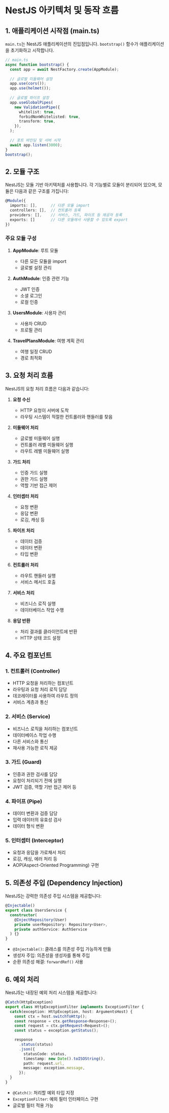 # NestJS 아키텍처 및 동작 흐름

## 1. 애플리케이션 시작점 (main.ts)

`main.ts`는 NestJS 애플리케이션의 진입점입니다. `bootstrap()` 함수가 애플리케이션을 초기화하고 시작합니다.

```typescript
// main.ts
async function bootstrap() {
  const app = await NestFactory.create(AppModule);
  
  // 글로벌 미들웨어 설정
  app.use(cors());
  app.use(helmet());
  
  // 글로벌 파이프 설정
  app.useGlobalPipes(
    new ValidationPipe({
      whitelist: true,
      forbidNonWhitelisted: true,
      transform: true,
    }),
  );
  
  // 포트 바인딩 및 서버 시작
  await app.listen(3000);
}
bootstrap();
```

## 2. 모듈 구조

NestJS는 모듈 기반 아키텍처를 사용합니다. 각 기능별로 모듈이 분리되어 있으며, 모듈은 다음과 같은 구조를 가집니다:

```typescript
@Module({
  imports: [],      // 다른 모듈 import
  controllers: [],  // 컨트롤러 등록
  providers: [],    // 서비스, 가드, 파이프 등 제공자 등록
  exports: []       // 다른 모듈에서 사용할 수 있도록 export
})
```

### 주요 모듈 구성

1. **AppModule**: 루트 모듈
   - 다른 모든 모듈을 import
   - 글로벌 설정 관리

2. **AuthModule**: 인증 관련 기능
   - JWT 인증
   - 소셜 로그인
   - 로컬 인증

3. **UsersModule**: 사용자 관리
   - 사용자 CRUD
   - 프로필 관리

4. **TravelPlansModule**: 여행 계획 관리
   - 여행 일정 CRUD
   - 경로 최적화

## 3. 요청 처리 흐름

NestJS의 요청 처리 흐름은 다음과 같습니다:

1. **요청 수신**
   - HTTP 요청이 서버에 도착
   - 라우팅 시스템이 적절한 컨트롤러와 핸들러를 찾음

2. **미들웨어 처리**
   - 글로벌 미들웨어 실행
   - 컨트롤러 레벨 미들웨어 실행
   - 라우트 레벨 미들웨어 실행

3. **가드 처리**
   - 인증 가드 실행
   - 권한 가드 실행
   - 역할 기반 접근 제어

4. **인터셉터 처리**
   - 요청 변환
   - 응답 변환
   - 로깅, 캐싱 등

5. **파이프 처리**
   - 데이터 검증
   - 데이터 변환
   - 타입 변환

6. **컨트롤러 처리**
   - 라우트 핸들러 실행
   - 서비스 메서드 호출

7. **서비스 처리**
   - 비즈니스 로직 실행
   - 데이터베이스 작업 수행

8. **응답 반환**
   - 처리 결과를 클라이언트에 반환
   - HTTP 상태 코드 설정

## 4. 주요 컴포넌트

### 1. 컨트롤러 (Controller)
- HTTP 요청을 처리하는 컴포넌트
- 라우팅과 요청 처리 로직 담당
- 데코레이터를 사용하여 라우트 정의
- 서비스 계층과 통신

### 2. 서비스 (Service)
- 비즈니스 로직을 처리하는 컴포넌트
- 데이터베이스 작업 수행
- 다른 서비스와 통신
- 재사용 가능한 로직 제공

### 3. 가드 (Guard)
- 인증과 권한 검사를 담당
- 요청이 처리되기 전에 실행
- JWT 검증, 역할 기반 접근 제어 등

### 4. 파이프 (Pipe)
- 데이터 변환과 검증 담당
- 입력 데이터의 유효성 검사
- 데이터 형식 변환

### 5. 인터셉터 (Interceptor)
- 요청과 응답을 가로채서 처리
- 로깅, 캐싱, 에러 처리 등
- AOP(Aspect-Oriented Programming) 구현

## 5. 의존성 주입 (Dependency Injection)

NestJS는 강력한 의존성 주입 시스템을 제공합니다:

```typescript
@Injectable()
export class UsersService {
  constructor(
    @InjectRepository(User)
    private userRepository: Repository<User>,
    private authService: AuthService
  ) {}
}
```

- `@Injectable()`: 클래스를 의존성 주입 가능하게 만듦
- 생성자 주입: 의존성을 생성자를 통해 주입
- 순환 의존성 해결: `forwardRef()` 사용

## 6. 예외 처리

NestJS는 내장된 예외 처리 시스템을 제공합니다:

```typescript
@Catch(HttpException)
export class HttpExceptionFilter implements ExceptionFilter {
  catch(exception: HttpException, host: ArgumentsHost) {
    const ctx = host.switchToHttp();
    const response = ctx.getResponse<Response>();
    const request = ctx.getRequest<Request>();
    const status = exception.getStatus();

    response
      .status(status)
      .json({
        statusCode: status,
        timestamp: new Date().toISOString(),
        path: request.url,
        message: exception.message,
      });
  }
}
```

- `@Catch()`: 처리할 예외 타입 지정
- `ExceptionFilter`: 예외 필터 인터페이스 구현
- 글로벌 필터 적용 가능 